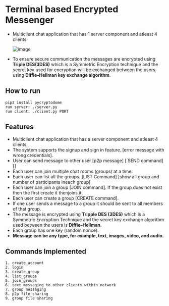 # Terminal based Encrypted Messenger

- Multiclient chat application that has 1 server component and atleast 4 clients.
  
     ![image](https://user-images.githubusercontent.com/48115585/139683315-34b8fa01-5857-4831-995a-1f3ac20e525a.png)

- To ensure secure communication the messages are encrypted using **Triple DES(3DES)** which is a Symmetric Encryption technique and the secret key used for encryption will be exchanged between the users using **Diffie–Hellman key exchange algorithm**.

## How to run

    pip3 install pycryptodome
    run server: ./server.py
    run client: ./client.py PORT


## Features
- Multiclient chat application that has a server component and atleast 4 clients.
- The system supports the signup and sign in feature. [error message with wrong credentials].
- User can send message to other user [p2p message] [ SEND command] [<SEND><USERNAME><MESSAGE>]
- Each user can join multiple chat rooms (groups) at a time.
- Each user can list all the groups.  [LIST Command] [show all group and number of participants ineach group]
- Each user can join a group [JOIN command]. If the group does not exist then the first create it thenjoins it.
- Each user can create a group [CREATE command].
- If one user sends a message to a group it should be sent to all members of that group.
- The message is encrypted using **Tripple DES (3DES)** which is a Symmetric Encryption Technique and the secret key exchange algorithm used between the users is **Diffie–Hellman**.
- Each group has one key (random nonce).
- **Message can be any type, for example, text, images, video, and audio.**

## Commands Implemented
    1. create_account
    2. login
    3. create_group
    4. list_groups
    5. join_groups
    6. text messaging to other clients within network
    7. group messaging
    8. p2p file sharing
    9. group file sharing

